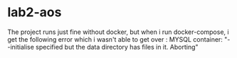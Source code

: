 # lab2-aos

The project runs just fine without docker, but when i run docker-compose, i get the following error which i wasn't able to get over :
MYSQL container:
 "--initialise specified but the data directory has files in it. Aborting"
